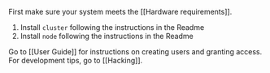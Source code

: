 First make sure your system meets the [[Hardware requirements]].

1. Install `cluster` following the instructions in the Readme
2. Install `node` following the instructions in the Readme

Go to [[User Guide]] for instructions on creating users and granting access. For development tips, go to [[Hacking]].
